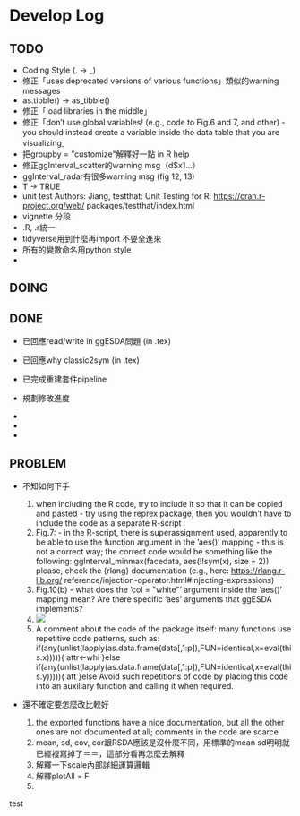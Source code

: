 # Develop Log

## TODO

- Coding Style (. -> _)
- 修正「uses deprecated versions of various functions」類似的warning messages
- as.tibble() -> as_tibble()
- 修正「load libraries in the middle」
- 修正「don’t use global variables! (e.g., code to Fig.6 and 7, and other) - you should instead create a variable inside the data table that you are visualizing」
- 把groupby = "customize"解釋好一點 in R help
- 修正ggInterval_scatter的warning msg（d$x1...）
- ggInterval_radar有很多warning msg (fig 12, 13)
- T -> TRUE
- unit test Authors: Jiang, testthat: Unit Testing for R: https://cran.r-project.org/web/ packages/testthat/index.html
- vignette 分段
- .R, .r統一
- tidyverse用到什麼再import 不要全進來
- 所有的變數命名用python style
- 




## DOING

## DONE

- 已回應read/write in ggESDA問題 (in .tex)

- 已回應why classic2sym (in .tex)

- 已完成重建套件pipeline
- 規劃修改進度
- 
- 
- 

## PROBLEM

- 不知如何下手
  1. when including the R code, try to include it so that it can be copied and pasted - try using the reprex package, then you wouldn’t have to include the code as a separate R-script
  2. Fig.7: - in the R-script, there is superassignment used, apparently to be able to use the function argument in the ’aes()’ mapping - this is not a correct way; the correct code would be something like the following:
ggInterval_minmax(facedata, aes(!!sym(x), size = 2))
please, check the {rlang} documentation (e.g., here: https://rlang.r-lib.org/
reference/injection-operator.html#injecting-expressions)
    3. Fig.10(b) - what does the ’col = "white"’ argument inside the ’aes()’ mapping mean? Are there specific ’aes’ arguments that ggESDA implements?
    4. ![](https://i.imgur.com/3OnSHLh.png)
    5. A comment about the code of the package itself: many functions use repetitive code patterns, such as:
     if(any(unlist(lapply(as.data.frame(data[,1:p]),FUN=identical,x=eval(this.x))))){ attr<-whi
     }else if(any(unlist(lapply(as.data.frame(data[,1:p]),FUN=identical,x=eval(this.y))))){ att
     }else
Avoid such repetitions of code by placing this code into an auxiliary function and calling it when required.


- 還不確定要怎麼改比較好
    1. the exported functions have a nice documentation, but all the other ones are not documented at all; comments in the code are scarce
    2. mean, sd, cov, cor跟RSDA應該是沒什麼不同，用標準的mean sd明明就已經複寫掉了＝＝，這部分看再怎麼去解釋
    3. 解釋一下scale內部詳細運算邏輯
    4. 解釋plotAll = F
    5. 



test

